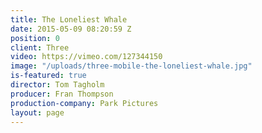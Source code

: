 ```yaml
---
title: The Loneliest Whale
date: 2015-05-09 08:20:59 Z
position: 0
client: Three
video: https://vimeo.com/127344150
image: "/uploads/three-mobile-the-loneliest-whale.jpg"
is-featured: true
director: Tom Tagholm
producer: Fran Thompson
production-company: Park Pictures
layout: page
---
```



